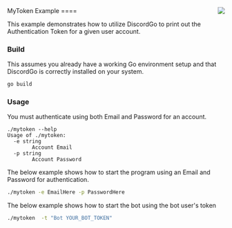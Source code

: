 <img align="right" src="http://bwmarrin.github.io/discordgo/img/discordgo.png">
MyToken Example
====

This example demonstrates how to utilize DiscordGo to print out the
Authentication Token for a given user account.

### Build

This assumes you already have a working Go environment setup and that
DiscordGo is correctly installed on your system.

```sh
go build
```

### Usage

You must authenticate using both Email and Password for an account.

```
./mytoken --help
Usage of ./mytoken:
  -e string
        Account Email
  -p string
        Account Password
```

The below example shows how to start the program using an Email and Password for
authentication.

```sh
./mytoken -e EmailHere -p PasswordHere
```

The below example shows how to start the bot using the bot user's token

```sh
./mytoken  -t "Bot YOUR_BOT_TOKEN"
```
